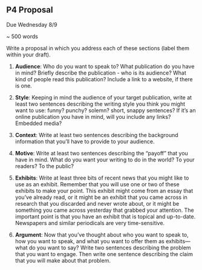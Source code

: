 ## P4 Proposal

Due Wednesday 8/9

~ 500 words

Write a proposal in which you address each of these sections (label them within your draft).

1. **Audience**: Who do you want to speak to? What publication do you have in mind? Briefly describe the publication - who is its audience? What kind of people read this publication? Include a link to a website, if there is one.  

2. **Style**: Keeping in mind the audience of your target publication, write at least two sentences describing the writing style you think you might want to use: funny? punchy? solemn? short, snappy sentences? If it’s an online publication you have in mind, will you include any links? Embedded media?

3. **Context**: Write at least two sentences describing the background information that you’ll have to provide to your audience.

4. **Motive**: Write at least two sentences describing the “payoff” that you have in mind. What do you want your writing to do in the world? To your readers? To the public?

5. **Exhibits**: Write at least three bits of recent news that you might like to use as an exhibit. Remember that you will use one or two of these exhibits to make your point. This exhibit might come from an essay that you’ve already read, or it might be an exhibit that you came across in research that you discarded and never wrote about, or it might be something you came across yesterday that grabbed your attention. The important point is that you have an exhibit that is topical and up-to-date. Newspapers and similar periodicals are very time-sensitive.

6. **Argument**: Now that you’ve thought about who you want to speak to, how you want to speak, and what you want to offer them as exhibits—what do you want to say? Write two sentences describing the problem that you want to engage. Then write one sentence describing the claim that you will make about that problem.
